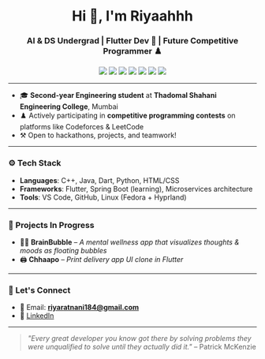 <h1 align="center">Hi 👋, I'm Riyaahhh</h1>
<h3 align="center">AI & DS Undergrad | Flutter Dev 🚀 | Future Competitive Programmer ♟️</h3>

<p align="center">
  <img src="https://img.shields.io/badge/C++-blue.svg" />
  <img src="https://img.shields.io/badge/Java-ED8B00?logo=java&logoColor=white" />
  <img src="https://img.shields.io/badge/Dart-0175C2?logo=dart&logoColor=white" />
  <img src="https://img.shields.io/badge/Flutter-02569B?logo=flutter&logoColor=white" />
  <img src="https://img.shields.io/badge/Spring%20Boot-6DB33F?logo=springboot&logoColor=white" />
  <img src="https://img.shields.io/badge/Firebase-FFCA28?logo=firebase&logoColor=black" />
  <img src="https://img.shields.io/badge/Linux-Fedora-294172?logo=fedora&logoColor=white" />
</p>

---

- 🎓 **Second-year Engineering student** at **Thadomal Shahani Engineering College**, Mumbai 
- ♟️ Actively participating in **competitive programming contests** on platforms like Codeforces & LeetCode  
- ⚒️ Open to hackathons, projects, and teamwork!

---

### ⚙️ Tech Stack
- **Languages**: C++, Java, Dart, Python, HTML/CSS  
- **Frameworks**: Flutter, Spring Boot (learning), Microservices architecture  
- **Tools**: VS Code, GitHub, Linux (Fedora + Hyprland)  
---

### 🚀 Projects In Progress
- 🧘‍♀️ **BrainBubble** – *A mental wellness app that visualizes thoughts & moods as floating bubbles*  
- 🖨️ **Chhaapo** – *Print delivery app UI clone in Flutter*

---

### 🤝 Let's Connect
- 📧 Email: **riyaratnani184@gmail.com**  
- 🔗 [LinkedIn](https://www.linkedin.com/in/riya-ratnani-b45163326/)

---

> *"Every great developer you know got there by solving problems they were unqualified to solve until they actually did it."* – Patrick McKenzie
